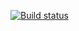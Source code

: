 [![Build status](https://ci.appveyor.com/api/projects/status/34v2fhmso34vipop?svg=true)](https://ci.appveyor.com/project/VasilyErm/unitpatterns2)